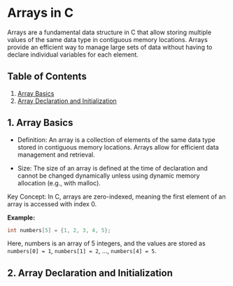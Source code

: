 # Arrays in C

Arrays are a fundamental data structure in C that allow storing multiple values of the same data type in contiguous memory locations. Arrays provide an efficient way to manage large sets of data without having to declare individual variables for each element.

## Table of Contents

1. [Array Basics](#1-array-basics)
2. [Array Declaration and Initialization](#2-array-declaration-and-initialization)

## 1. Array Basics

- Definition: An array is a collection of elements of the same data type stored in contiguous memory locations. Arrays allow for efficient data management and retrieval.

- Size: The size of an array is defined at the time of declaration and cannot be changed dynamically unless using dynamic memory allocation (e.g., with malloc).

Key Concept: In C, arrays are zero-indexed, meaning the first element of an array is accessed with index 0.

**Example:**

```c
int numbers[5] = {1, 2, 3, 4, 5};
```
Here, numbers is an array of 5 integers, and the values are stored as `numbers[0] = 1`, `numbers[1] = 2`, ..., `numbers[4] = 5`.

## 2. Array Declaration and Initialization
